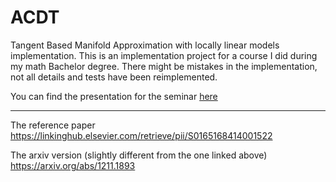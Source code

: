 # ACDT
Tangent Based Manifold Approximation with locally linear models implementation.
This is an implementation project for a course I did during my math Bachelor degree.
There might be mistakes in the implementation, not all details and tests have been reimplemented.

You can find the presentation for the seminar [here](presentation/presentation.pdf)

---
The reference paper https://linkinghub.elsevier.com/retrieve/pii/S0165168414001522

The arxiv version (slightly different from the one linked above) https://arxiv.org/abs/1211.1893
